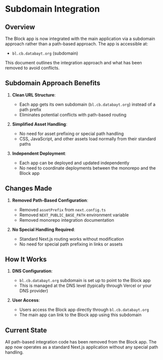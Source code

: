 # Subdomain Integration

## Overview

The Block app is now integrated with the main application via a subdomain approach rather than a path-based approach. The app is accessible at:

- `bl.cb.databayt.org` (subdomain)

This document outlines the integration approach and what has been removed to avoid conflicts.

## Subdomain Approach Benefits

1. **Clean URL Structure**:
   - Each app gets its own subdomain (`bl.cb.databayt.org`) instead of a path prefix 
   - Eliminates potential conflicts with path-based routing

2. **Simplified Asset Handling**:
   - No need for asset prefixing or special path handling
   - CSS, JavaScript, and other assets load normally from their standard paths

3. **Independent Deployment**:
   - Each app can be deployed and updated independently
   - No need to coordinate deployments between the monorepo and the Block app

## Changes Made

1. **Removed Path-Based Configuration**:
   - Removed `assetPrefix` from `next.config.ts`
   - Removed `NEXT_PUBLIC_BASE_PATH` environment variable
   - Removed monorepo integration documentation

2. **No Special Handling Required**:
   - Standard Next.js routing works without modification
   - No need for special path prefixing in links or assets

## How It Works

1. **DNS Configuration**:
   - `bl.cb.databayt.org` subdomain is set up to point to the Block app
   - This is managed at the DNS level (typically through Vercel or your DNS provider)

2. **User Access**:
   - Users access the Block app directly through `bl.cb.databayt.org`
   - The main app can link to the Block app using this subdomain

## Current State

All path-based integration code has been removed from the Block app. The app now operates as a standard Next.js application without any special path handling. 